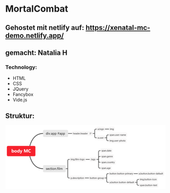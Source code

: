 # MortalCombat
## Gehostet mit netlify auf: https://xenatal-mc-demo.netlify.app/
## gemacht: Natalia H
### Technology:
- HTML
- CSS
- JQuery
- Fancybox
- Vide.js

## Struktur:
![Mindmap der Struktur](/MortalCombat.png)
